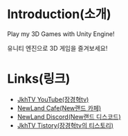 # **Introduction(소개)**

Play my 3D Games with Unity Engine!

유니티 엔진으로 3D 게임을 즐겨보세요!

# **Links(링크)**

* [JkhTV YouTube(장경혁tv)](https://www.youtube.com/@NewLand2019-JkhTV)
* [NewLand Cafe(New랜드 카페)](https://cafe.naver.com/2019newland)
* [NewLand Discord(New랜드 디스코드)](https://discord.gg/2J646MaZGA)
* [JkhTV Tistory(장경혁tv의 티스토리)](https://jkhtv.tistory.com)
